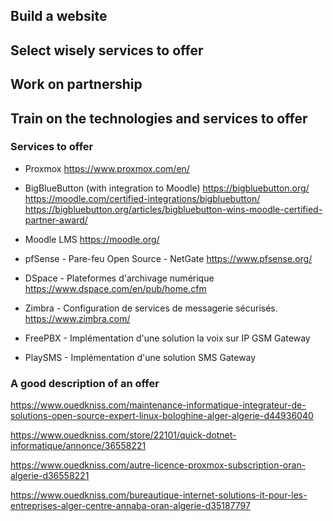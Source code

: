 

## Build a website

## Select wisely services to offer

## Work on partnership

## Train on the technologies and services to offer




### Services to offer

- Proxmox
    https://www.proxmox.com/en/
- BigBlueButton (with integration to Moodle)
    https://bigbluebutton.org/
    https://moodle.com/certified-integrations/bigbluebutton/
    https://bigbluebutton.org/articles/bigbluebutton-wins-moodle-certified-partner-award/

- Moodle LMS
    https://moodle.org/
- pfSense - Pare-feu Open Source - NetGate
    https://www.pfsense.org/
- DSpace - Plateformes d'archivage numérique
    https://www.dspace.com/en/pub/home.cfm
- Zimbra - Configuration de services de messagerie sécurisés.
    https://www.zimbra.com/
- FreePBX - Implémentation d'une solution la voix sur IP GSM Gateway
- PlaySMS - Implémentation d'une solution SMS Gateway



### A good description of an offer

https://www.ouedkniss.com/maintenance-informatique-integrateur-de-solutions-open-source-expert-linux-bologhine-alger-algerie-d44936040

https://www.ouedkniss.com/store/22101/quick-dotnet-informatique/annonce/36558221

https://www.ouedkniss.com/autre-licence-proxmox-subscription-oran-algerie-d36558221

https://www.ouedkniss.com/bureautique-internet-solutions-it-pour-les-entreprises-alger-centre-annaba-oran-algerie-d35187797


